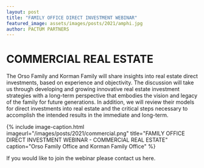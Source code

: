 ```yaml
---
layout: post
title: "FAMILY OFFICE DIRECT INVESTMENT WEBINAR"
featured_image: assets/images/posts/2021/amphi.jpg
author: PACTUM PARTNERS
---
```


# COMMERCIAL REAL ESTATE

The Orso Family and Korman Family will share insights into real estate direct investments, based on experience and objectivity. The discussion will take us through developing and growing innovative real estate investment strategies with a long-term perspective that embodies the vision and  legacy of the family for future generations. In addition, we will review their models for direct investments into real estate and the critical steps necessary to accomplish the intended results in the immediate and long-term.

{% include image-caption.html imageurl="/images/posts/2021/commercial.png" 
title="FAMILY OFFICE DIRECT INVESTMENT WEBINAR - COMMERCIAL REAL ESTATE" caption="Orso Family Office and Korman Family Office" %}

If you would like to join the webinar please contact us here. 























